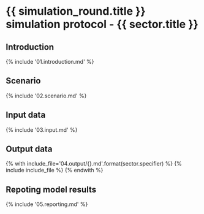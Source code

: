 # {{ simulation_round.title }} simulation protocol - {{ sector.title }}

## Introduction

{% include '01.introduction.md' %}

## Scenario

{% include '02.scenario.md' %}

## Input data

{% include '03.input.md' %}

## Output data

{% with include_file='04.output/{}.md'.format(sector.specifier) %}
{% include include_file %}
{% endwith %}

## Repoting model results

{% include '05.reporting.md' %}
